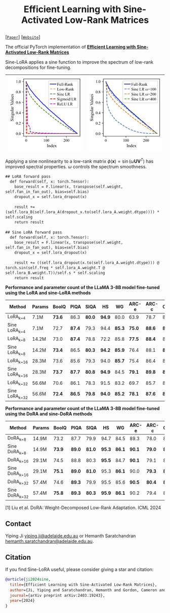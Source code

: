 <h1 align="center">
    <p> Efficient Learning with Sine-Activated Low-Rank Matrices </p>
</h1> 

[[`Paper`](https://arxiv.org/abs/2403.19243)] [[`Website`](https://github.com/samy-ji/Sine-Low-Rank/)] 

The official PyTorch implementation of [**Efficient Learning with Sine-Activated Low-Rank Matrices**](https://arxiv.org/abs/2403.19243) 

Sine-LoRA applies a sine function to improve the spectrum of low-rank decompositions for fine-tuning. 

| <img src="svd_1.png" alt="Figure 1" width="250"> | <img src="svd_2.png" alt="Figure 2" width="250"> |
|--------------------------------------------------|--------------------------------------------------|

Applying a sine nonlinearity to a low-rank matrix  $\phi(\mathbf{x}) = \sin(\omega \mathbf{U} \mathbf{V}^{T})$ has improved spectral properties. $\omega$ controls the spectrum smoothness.


```
## LoRA forward pass
  def forward(self, x: torch.Tensor):
    base_result = F.linear(x, transpose(self.weight, self.fan_in_fan_out), bias=self.bias)
    dropout_x = self.lora_dropout(x)

    result += (self.lora_B(self.lora_A(dropout_x.to(self.lora_A.weight.dtype)))) * self.scaling
    return result

## Sine LoRA forward pass
  def forward(self, x: torch.Tensor):
    base_result = F.linear(x, transpose(self.weight, self.fan_in_fan_out), bias=self.bias)
    dropout_x = self.lora_dropout(x)

    result += ((self.lora_dropout(x.to(self.lora_A.weight.dtype))) @ torch.sin(self.freq * self.lora_A.weight.T @ self.lora_B.weight.T))/self.s * self.scaling
    return result 

```


**Performance and parameter count of the LLaMA 3-8B model fine-tuned using the LoRA and sine-LoRA methods** 

| **Method**              | **Params** | **BoolQ** | **PIQA** | **SIQA** | **HS**   | **WG**   | **ARC-e** | **ARC-c** | **OBQA** | **Avg.** |
|--------------------------|------------|-----------|----------|----------|----------|----------|-----------|-----------|----------|----------|
| LoRA<sub>k=4</sub>       | 7.1M       | **73.6**  | 86.3     | **80.0**  | **94.9**  | 80.0     | 63.9      | 78.7      | 83.0     | 80.0     |
| Sine LoRA<sub>k=4</sub>  | 7.1M       | 72.7      | **87.4**  | 79.3     | 94.4     | **85.3**  | **75.0**  | **88.6**  | **86.2** | **83.6** |
| LoRA<sub>k=8</sub>       | 14.2M      | 73.0      | **87.4**  | 78.8     | 72.2     | 85.8     | **77.5**  | **88.4**  | 83.2     | 80.8     |
| Sine LoRA<sub>k=8</sub>  | 14.2M      | **73.4**  | 86.5     | **80.3**  | **94.2**  | **85.9**  | 76.4      | 88.1      | **84.6** | **83.7** |
| LoRA<sub>k=16</sub>      | 28.3M      | 73.6      | 85.6     | 79.3     | 94.0     | **85.7**  | 75.4      | 86.4      | 83.2     | 82.9     |
| Sine LoRA<sub>k=16</sub> | 28.3M      | **73.7**  | **87.7**  | **80.8**  | **94.9**  | 84.5     | **79.1**  | **89.8**  | **84.4** | **84.4** |
| LoRA<sub>k=32</sub>      | 56.6M      | 70.6      | 86.1     | 78.3     | 91.5     | 83.2     | 69.7      | 85.7      | 81.4     | 80.8     |
| Sine LoRA<sub>k=32</sub> | 56.6M      | **72.4**  | **86.5**  | **79.8**  | **94.0**  | **85.2**  | **78.1**  | **87.6**  | **85.0** | **83.6** |




**Performance and parameter count of the LLaMA 3-8B model fine-tuned using the DoRA and sine-DoRA methods**

| **Method**              | **Params** | **BoolQ** | **PIQA** | **SIQA** | **HS**  | **WG**  | **ARC-e** | **ARC-c** | **OBQA** | **Avg.** |
|--------------------------|------------|-----------|----------|----------|---------|---------|-----------|-----------|----------|----------|
| DoRA<sub>k=8</sub>      | 14.9M      | 73.2      | 87.7     | 79.9     | 94.7    | 84.5    | 89.3      | 78.0      | 83.2     | 83.8     | 
| Sine DoRA<sub>k=8</sub> | 14.9M      | **73.9**  | **89.0** | **81.0** | **95.3**| **86.1**| **90.1**  | **79.0**  | **87.0** | **85.2** |        
| DoRA<sub>k=16</sub>    | 29.1M      | 74.5      | 88.8     | 80.3     | **95.5**| 84.7    | **90.1**  | 79.1      | 87.2     | 85.0     | 
| Sine DoRA<sub>k=16</sub>| 29.1M      | **75.1**  | **89.0** | **81.0** | 95.3    | **86.1**| 90.0      | **79.3**  | **86.2** | **85.3** |      
| DoRA<sub>k=32</sub>    | 57.4M      | 74.6      | **89.3** | 79.9     | 95.5    | 85.6    | **90.5**  | **80.4**  | **85.8** | 85.2     | 
| Sine DoRA<sub>k=32</sub>| 57.4M      | **75.8**  | **89.3** | **80.3** | **95.9**| **86.1**| 90.2      | 79.4      | 85.4     | **85.3** |       


[1] Liu et al. DoRA: Weight-Decomposed Low-Rank Adaptation. ICML 2024

## Contact
Yiping Ji [yiping.ji@adelaide.edu.au](yiping.ji@adelaide.edu.au) or Hemanth Saratchandran [hemanth.saratchandran@adelaide.edu.au](hemanth.saratchandran@adelaide.edu.au).

## Citation
If you find Sine-LoRA useful, please consider giving a star and citation:

```bibtex
@article{ji2024sine,
  title={Efficient Learning with Sine-Activated Low-Rank Matrices},
  author={Ji, Yiping and Saratchandran, Hemanth and Gordon, Cameron and Zhang, Zeyu and Lucey, Simon},
  journal={arXiv preprint arXiv:2403.19243},
  year={2024}
}
```
